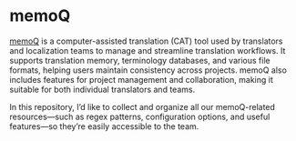 # memoQ
[memoQ](https://www.memoq.com/) is a computer-assisted translation (CAT) tool used by translators and localization teams to manage and streamline translation workflows. It supports translation memory, terminology databases, and various file formats, helping users maintain consistency across projects. memoQ also includes features for project management and collaboration, making it suitable for both individual translators and teams.

In this repository, I’d like to collect and organize all our memoQ-related resources—such as regex patterns, configuration options, and useful features—so they’re easily accessible to the team.
